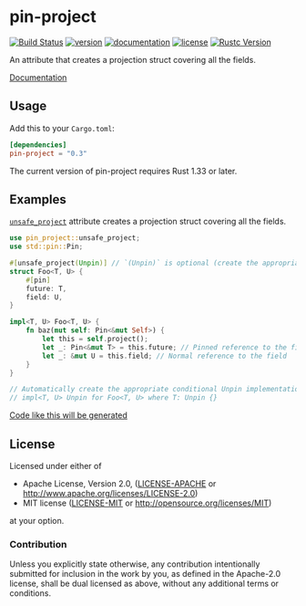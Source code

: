 # pin-project

[![Build Status](https://travis-ci.org/taiki-e/pin-project.svg?branch=master)](https://travis-ci.org/taiki-e/pin-project)
[![version](https://img.shields.io/crates/v/pin-project.svg)](https://crates.io/crates/pin-project/)
[![documentation](https://docs.rs/pin-project/badge.svg)](https://docs.rs/pin-project/)
[![license](https://img.shields.io/crates/l/pin-project.svg)](https://crates.io/crates/pin-project/)
[![Rustc Version](https://img.shields.io/badge/rustc-1.33+-lightgray.svg)](https://blog.rust-lang.org/2019/02/28/Rust-1.33.0.html)

An attribute that creates a projection struct covering all the fields.

[Documentation](https://docs.rs/pin-project/)

## Usage

Add this to your `Cargo.toml`:

```toml
[dependencies]
pin-project = "0.3"
```

The current version of pin-project requires Rust 1.33 or later.

## Examples

[`unsafe_project`] attribute creates a projection struct covering all the fields.

```rust
use pin_project::unsafe_project;
use std::pin::Pin;

#[unsafe_project(Unpin)] // `(Unpin)` is optional (create the appropriate conditional Unpin implementation)
struct Foo<T, U> {
    #[pin]
    future: T,
    field: U,
}

impl<T, U> Foo<T, U> {
    fn baz(mut self: Pin<&mut Self>) {
        let this = self.project();
        let _: Pin<&mut T> = this.future; // Pinned reference to the field
        let _: &mut U = this.field; // Normal reference to the field
    }
}

// Automatically create the appropriate conditional Unpin implementation (optional).
// impl<T, U> Unpin for Foo<T, U> where T: Unpin {}
```

[Code like this will be generated](doc/struct-example-1.md)

[`unsafe_project`]: https://docs.rs/pin-project/0.3/pin_project/attr.unsafe_project.html

## License

Licensed under either of

* Apache License, Version 2.0, ([LICENSE-APACHE](LICENSE-APACHE) or <http://www.apache.org/licenses/LICENSE-2.0>)
* MIT license ([LICENSE-MIT](LICENSE-MIT) or <http://opensource.org/licenses/MIT>)

at your option.

### Contribution

Unless you explicitly state otherwise, any contribution intentionally submitted for inclusion in the work by you, as defined in the Apache-2.0 license, shall be dual licensed as above, without any additional terms or conditions.
